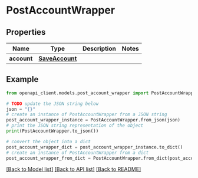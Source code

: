 # PostAccountWrapper


## Properties

Name | Type | Description | Notes
------------ | ------------- | ------------- | -------------
**account** | [**SaveAccount**](SaveAccount.md) |  | 

## Example

```python
from openapi_client.models.post_account_wrapper import PostAccountWrapper

# TODO update the JSON string below
json = "{}"
# create an instance of PostAccountWrapper from a JSON string
post_account_wrapper_instance = PostAccountWrapper.from_json(json)
# print the JSON string representation of the object
print(PostAccountWrapper.to_json())

# convert the object into a dict
post_account_wrapper_dict = post_account_wrapper_instance.to_dict()
# create an instance of PostAccountWrapper from a dict
post_account_wrapper_from_dict = PostAccountWrapper.from_dict(post_account_wrapper_dict)
```
[[Back to Model list]](../README.md#documentation-for-models) [[Back to API list]](../README.md#documentation-for-api-endpoints) [[Back to README]](../README.md)


